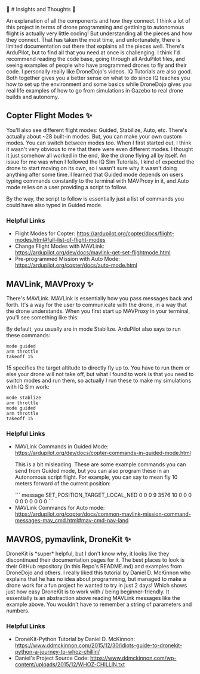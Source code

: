 :dizzy: # Insights and Thoughts :dizzy:

<p> An explanation of all the components and how they connect. I think a lot of this project in terms of drone programming and gettining to autonomous flight is actually very little coding! But understanding all the pieces and how they connect.
That has taken the most time, and unfortunately, there is limited documentation out there that explains all the pieces well. There's ArduPilot, but to find all that you need at once is challenging. I think I'd recommend reading the code base, going through all
ArduPilot files, and seeing examples of people who have programmed drones to fly and their code. I personally really like DroneDojo's videos. IQ Tutorials are also good. Both together gives you a better sense on what to do since IQ teaches you how to set up the
environment and some basics while DroneDojo gives you real life examples of how to go from simulations in Gazebo to real drone builds and autonomy.</p>

## Copter Flight Modes :sparkles:

<p> You'll also see different flight modes: Guided, Stabilize, Auto, etc. There's actually about ~28 built-in modes. But, you can make your own custom modes. You can switch between modes too. When I first started out, I think it wasn't very obvious to me that
there were even different modes. I thought it just somehow all worked in the end, like the drone flying all by itself. An issue for me was when I followed the IQ Sim Tutorials, I kind of expected the drone to start moving on its own, so I wasn't sure why it wasn't doing 
anything after some time. I learned that Guided mode depends on users typing commands constantly to the terminal with MAVProxy in it, and Auto mode relies on a user providing a script to follow. <br>
  
By the way, the script to follow is essentially just a list of commands you could have also typed in Guided mode.</p>

### Helpful Links
- Flight Modes for Copter: https://ardupilot.org/copter/docs/flight-modes.html#full-list-of-flight-modes
- Change Flight Modes with MAVLink: https://ardupilot.org/dev/docs/mavlink-get-set-flightmode.html
- Pre-programmed Mission with Auto Mode: https://ardupilot.org/copter/docs/auto-mode.html

## MAVLink, MAVProxy :sparkles:

<p> There's MAVLink. MAVLink is essentially how you pass messages back and forth. It's a way for the user to communicate with the drone, in a way that the drone understands. When you first start up MAVProxy in your terminal, you'll see something like this: </p>

<p> By default, you usually are in mode Stabilize. ArduPilot also says to run these commands:</p>
  
```
mode guided
arm throttle
takeoff 15
```
<p> 15 specifies the target altitude to directly fly up to. You have to run them or else your drone will not take off, but what I found to work is that you need to switch modes and run them, so actually I run these to make my simulations with IQ Sim work:</p>

```
mode stablize
arm throttle
mode guided
arm throttle
takeoff 15
```
### Helpful Links
- MAVLink Commands in Guided Mode: https://ardupilot.org/dev/docs/copter-commands-in-guided-mode.html
  <p> This is a bit misleading. These are some example commands you can send from Guided mode, but you can also program these in an Autonomous script flight. For example, you can say to mean fly 10 meters forward of the current position: </p>
  ```
  message SET_POSITION_TARGET_LOCAL_NED 0 0 0 9 3576 10 0 0 0 0 0 0 0 0 0 0
  ```
- MAVLink Commands for Auto mode: https://ardupilot.org/copter/docs/common-mavlink-mission-command-messages-mav_cmd.html#mav-cmd-nav-land

## MAVROS, pymavlink, DroneKit :sparkles:
<p>DroneKit is *super* helpful, but I don't know why, it looks like they discontinued their documentation pages for it. The best places to look is their GitHub repository (in this Repo's README.md) and examples from DroneDojo and others. I really liked this tutorial by
  Daniel D. McKinnon who explains that he has no idea about programming, but managed to make a drone work for a fun project he wanted to try in just 2 days! Which shows just how easy DroneKit is to work with / being beginner-friendly. It essentially is an abstraction
  above reading MAVLink messages like the example above. You wouldn't have to remember a string of parameters and numbers. </p>

### Helpful Links

  - DroneKit-Python Tutorial by Daniel D. McKinnon: https://www.ddmckinnon.com/2015/12/30/idiots-guide-to-dronekit-python-a-journey-to-whoz-chillin/
  - Daniel's Project Source Code: https://www.ddmckinnon.com/wp-content/uploads/2015/12/WHOZ-CHILLIN.txt
  
